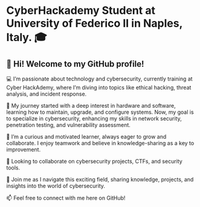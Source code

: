 # CyberHackademy Student at University of Federico II in Naples, Italy. 🎓
## 👋 Hi! Welcome to my GitHub profile! 

💻 I’m passionate about technology and cybersecurity, currently training at Cyber HackAdemy, where I’m diving into topics like ethical hacking, threat analysis, and incident response.

🔐 My journey started with a deep interest in hardware and software, learning how to maintain, upgrade, and configure systems. Now, my goal is to specialize in cybersecurity, enhancing my skills in network security, penetration testing, and vulnerability assessment.

🌱 I’m a curious and motivated learner, always eager to grow and collaborate. I enjoy teamwork and believe in knowledge-sharing as a key to improvement.

🤝 Looking to collaborate on cybersecurity projects, CTFs, and security tools.

🚀 Join me as I navigate this exciting field, sharing knowledge, projects, and insights into the world of cybersecurity. 

📫 Feel free to connect with me here on GitHub!

<!---
LorenzoCammarano/LorenzoCammarano is a ✨ special ✨ repository because its `README.md` (this file) appears on your GitHub profile.
You can click the Preview link to take a look at your changes.
--->
